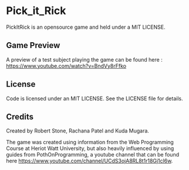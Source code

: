 Pick_it_Rick
==============

PickItRick is an opensource game and held under a MIT LICENSE.

Game Preview
-------------
A preview of a test subject playing the game can be found here : https://www.youtube.com/watch?v=BndVy8rFfko


License
-------

Code is licensed under an MIT LICENSE.
See the LICENSE file for details.


Credits
-------
 Created by Robert Stone, Rachana Patel and Kuda Mugara. 

The game was created using information from the Web Programming Course at Heriot Watt University, but also heavily influenced by using guides from PothOnProgramming, a youtube channel that can be found here https://www.youtube.com/channel/UCdS3ojA8RL8t1r18Gj1cl6w.  
